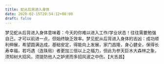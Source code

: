 ```yaml
---
title: 蛇从后背进入身体
date: 2020-02-15T20:54:12+08:00
draft: false
---
```


梦见蛇从后背进入身体意味着：今天的你难以进入工作/学业状态！往往需要勉强自己，才可以前进一点，但始终缺乏效率。梦见蛇从后背进入身体的吉凶：成功顺利伸展，希望圆满达成，基础安定，得能向上发展，家门昌隆，身心健全，保得长寿幸福，若巧遇（连珠局）者更加三倍以上之福力，但此为参天巨木大森林之象，须知树大招风，须提防他人之妒贤而多招风波之中伤。【大吉昌】